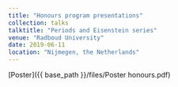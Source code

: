 ```yaml
---
title: "Honours program presentations"
collection: talks
talktitle: "Periods and Eisenstein series"
venue: "Radboud University"
date: 2019-06-11
location: "Nijmegen, the Netherlands"
---
```

[Poster]({{ base_path }}/files/Poster honours.pdf)
